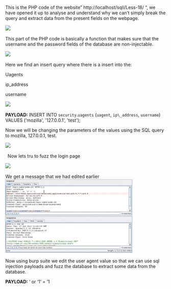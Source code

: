 ﻿This is the PHP code of the website” http://localhost/sqli/Less-18/ “, we have opened it up to analyse and understand why we can’t simply break the query and extract data from the present fields on the webpage.

![](Aspose.Words.f33c7222-47bf-4945-9077-eb72898fa366.001.png)

This part of the PHP code is basically a function that makes sure that the username and the password fields of the database are non-injectable.

![](Aspose.Words.f33c7222-47bf-4945-9077-eb72898fa366.001.png)

Here we find an insert query where there is a insert into the:

Uagents

ip\_address

username 

![](Aspose.Words.f33c7222-47bf-4945-9077-eb72898fa366.001.png)

**PAYLOAD:** INSERT INTO `security`.`uagents` (`uagent`, `ip\_address`, `username`) VALUES ('mozilla', '127.0.0.1', 'test');

Now we will be changing the parameters of the values using the SQL query to mozilla, 127.0.0.1, test.

![](Aspose.Words.f33c7222-47bf-4945-9077-eb72898fa366.001.png)

` `Now lets tru to fuzz the login page

![](Aspose.Words.f33c7222-47bf-4945-9077-eb72898fa366.001.png)

We get a message that we had edited earlier![](Aspose.Words.f33c7222-47bf-4945-9077-eb72898fa366.002.jpeg)

Now using burp suite we edit the user agent value so that we can use sql injection payloads and fuzz the database to extract some data from the database.

**PAYLOAD:** ‘ or ‘1’ = ’1
